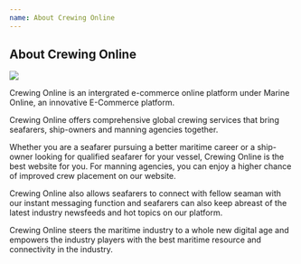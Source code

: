 ```yaml
---
name: About Crewing Online
---
```


## About Crewing Online

![](https://bwec-file.oss-cn-hongkong.aliyuncs.com/cms/83d95d30-f9fe-11e8-8535-97a67f84562c.jpg)

Crewing Online is an intergrated e-commerce online platform under Marine Online, an innovative E-Commerce platform.

Crewing Online offers comprehensive global crewing services that bring seafarers, ship-owners and manning agencies together.

Whether you are a seafarer pursuing a better maritime career or a ship-owner looking for qualified seafarer for your vessel, Crewing Online is the best website for you.  For manning agencies, you can enjoy a higher chance of improved crew placement on our website. 

Crewing Online also allows seafarers to connect with fellow seaman with our instant messaging function and seafarers can also keep abreast of the latest industry newsfeeds and hot topics on our platform.

Crewing Online steers the maritime industry to a whole new digital age and empowers the industry players with the best maritime resource and connectivity in the industry.
